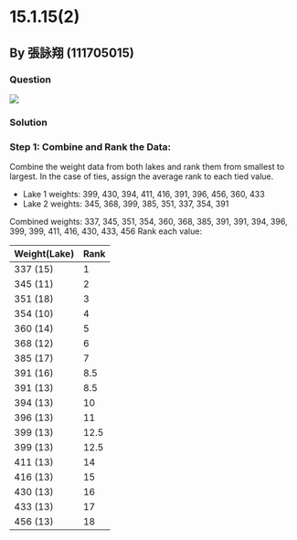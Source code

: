 
# 15.1.15(2)
## By 張詠翔 (111705015)

### Question
<img src="https://github.com/HWTeng-Course/202402-Statistics/assets/162154266/b55b03ea-f711-4d15-b314-77dfc83937cf">



### Solution

### Step 1: Combine and Rank the Data:
Combine the weight data from both lakes and rank them from smallest to largest. In the case of ties, assign the average rank to each tied value.
-   Lake 1 weights: 399, 430, 394, 411, 416, 391, 396, 456, 360, 433
-   Lake 2 weights: 345, 368, 399, 385, 351, 337, 354, 391

Combined weights: 337, 345, 351, 354, 360, 368, 385, 391, 391, 394, 396, 399, 399, 411, 416, 430, 433, 456
Rank each value:

| Weight(Lake)  | Rank      |
|---------------|-----------|
| 337 (15)      | 1         |
| 345 (11)      | 2         |
| 351 (18)      | 3         |
| 354 (10)      | 4         |
| 360 (14)      | 5         |
| 368 (12)      | 6         |
| 385 (17)      | 7         |
| 391 (16)      | 8.5       |
| 391 (13)      | 8.5       |
| 394 (13)      | 10        |
| 396 (13)      | 11        |
| 399 (13)      | 12.5      |
| 399 (13)      | 12.5      |
| 411 (13)      | 14        |
| 416 (13)      | 15        |
| 430 (13)      | 16        |
| 433 (13)      | 17        |
| 456 (13)      | 18        |
